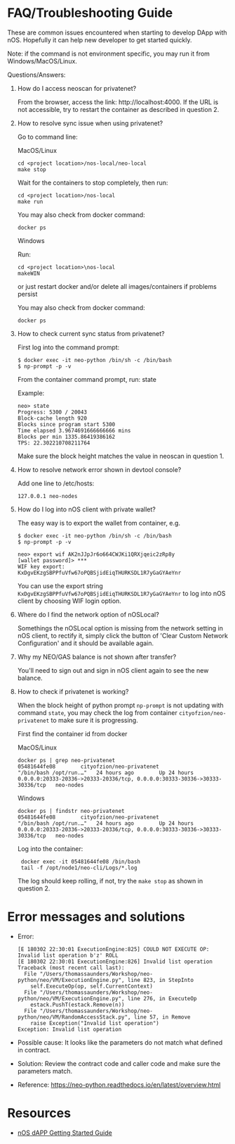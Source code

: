 # FAQ/Troubleshooting Guide

These are common issues encountered when starting to develop DApp with nOS. Hopefully it can help new developer to get started quickly.

Note:  if the command is not environment specific, you may run it from Windows/MacOS/Linux.

Questions/Answers:

1. How do I access neoscan for privatenet?

    From the browser, access the link:  http://localhost:4000.  If the URL is not accessible, try to restart the container as described in question 2.


2. How to resolve sync issue when using privatenet?

    Go to command line:

    MacOS/Linux

    ```
    cd <project location>/nos-local/neo-local
    make stop

    ```
    Wait for the containers to stop completely, then run:

    ```
    cd <project location>/nos-local
    make run
    ```
    You may also check from docker command:

    ```
    docker ps
    ```

    Windows

    Run:

    ```
    cd <project location>\nos-local
    makeWIN
    ```
    or just restart docker and/or delete all images/containers if problems persist

    You may also check from docker command:

    ```
    docker ps
    ```

3. How to check current sync status from privatenet?

    First log into the command prompt:

    ```
    $ docker exec -it neo-python /bin/sh -c /bin/bash
    $ np-prompt -p -v
    ```

    From the container command prompt, run:  state

    Example:
    ```
    neo> state
    Progress: 5300 / 20043
    Block-cache length 920
    Blocks since program start 5300
    Time elapsed 3.9674691666666666 mins
    Blocks per min 1335.86419386162
    TPS: 22.302210708211764

    ```
    Make sure the block height matches the value in neoscan in question 1.


4. How to resolve network error shown in devtool console?

    Add one line to /etc/hosts:

    ```
    127.0.0.1 neo-nodes
    ```

5. How do I log into nOS client with private wallet?

    The easy way is to export the wallet from container, e.g.

    ```
    $ docker exec -it neo-python /bin/sh -c /bin/bash
    $ np-prompt -p -v

    neo> export wif AK2nJJpJr6o664CWJKi1QRXjqeic2zRp8y
    [wallet password]> ***
    WIF key export: KxDgvEKzgSBPPfuVfw67oPQBSjidEiqTHURKSDL1R7yGaGYAeYnr

    ```
    You can use the export string `KxDgvEKzgSBPPfuVfw67oPQBSjidEiqTHURKSDL1R7yGaGYAeYnr` to log into nOS client by choosing WIF login option.

6. Where do I find the network option of nOSLocal?

    Somethings the nOSLocal option is missing from the network setting in nOS client, to rectify it, simply click the button of 'Clear Custom Network Configuration' and it should be available again.

7. Why my NEO/GAS balance is not shown after transfer?

    You'll need to sign out and sign in nOS client again to see the new balance.

8. How to check if privatenet is working?

    When the block height of python prompt `np-prompt` is not updating with command `state`, you may check the log from container `cityofzion/neo-privatenet` to make sure it is progressing.

    First find the container id from docker

    MacOS/Linux

    ```
    docker ps | grep neo-privatenet
    05481644fe08        cityofzion/neo-privatenet                 "/bin/bash /opt/run.…"   24 hours ago        Up 24 hours         0.0.0.0:20333-20336->20333-20336/tcp, 0.0.0.0:30333-30336->30333-30336/tcp   neo-nodes
    ```

    Windows

    ```
    docker ps | findstr neo-privatenet
    05481644fe08        cityofzion/neo-privatenet                 "/bin/bash /opt/run.…"   24 hours ago        Up 24 hours         0.0.0.0:20333-20336->20333-20336/tcp, 0.0.0.0:30333-30336->30333-30336/tcp   neo-nodes
    ```


    Log into the container:

    ```
     docker exec -it 05481644fe08 /bin/bash
     tail -f /opt/node1/neo-cli/Logs/*.log

    ```

    The log should keep rolling, if not, try the `make stop` as shown in question 2.



# Error messages and solutions


- Error:
    ```
    [E 180302 22:30:01 ExecutionEngine:825] COULD NOT EXECUTE OP: Invalid list operation b'z' ROLL
    [E 180302 22:30:01 ExecutionEngine:826] Invalid list operation
    Traceback (most recent call last):
      File "/Users/thomassaunders/Workshop/neo-python/neo/VM/ExecutionEngine.py", line 823, in StepInto
        self.ExecuteOp(op, self.CurrentContext)
      File "/Users/thomassaunders/Workshop/neo-python/neo/VM/ExecutionEngine.py", line 276, in ExecuteOp
        estack.PushT(estack.Remove(n))
      File "/Users/thomassaunders/Workshop/neo-python/neo/VM/RandomAccessStack.py", line 57, in Remove
        raise Exception("Invalid list operation")
    Exception: Invalid list operation
    ```

- Possible cause:  It looks like the parameters do not match what defined in contract.
- Solution:   Review the contract code and caller code and make sure the parameters match.  
- Reference:  https://neo-python.readthedocs.io/en/latest/overview.html

# Resources

  - [nOS dAPP Getting Started Guide](https://medium.com/@SharedMocha/nos-dapp-getting-started-guide-187e72ed9ace)
